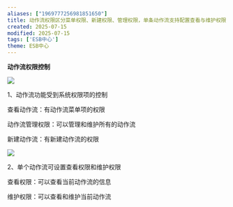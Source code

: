 ```yaml
---
aliases: ["1969777256981851650"]
title: 动作流权限区分菜单权限、新建权限、管理权限，单条动作流支持配置查看与维护权限
created: 2025-07-15
modified: 2025-07-15
tags: ['ESB中心']
theme: ESB中心
---
```


**动作流权限控制**

**![](83783799a4d6487b7649e983ca4d3b76.jpg)**

1、动作流功能受到系统权限项的控制

查看动作流：有动作流菜单项的权限

动作流管理权限：可以管理和维护所有的动作流

新建动作流：有新建动作流的权限

![](52723dfe4a1935111da758ca75ad35a3.jpg)

2、单个动作流可设置查看权限和维护权限

查看权限：可以查看当前动作流的信息

维护权限：可以查看和维护当前动作流